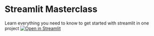 # Streamlit Masterclass

Learn everything you need to know to get started with streamlit in one project
[![Open in Streamlit](https://static.streamlit.io/badges/streamlit_badge_black_white.svg)](https://learn-lit.streamlit.app/)
